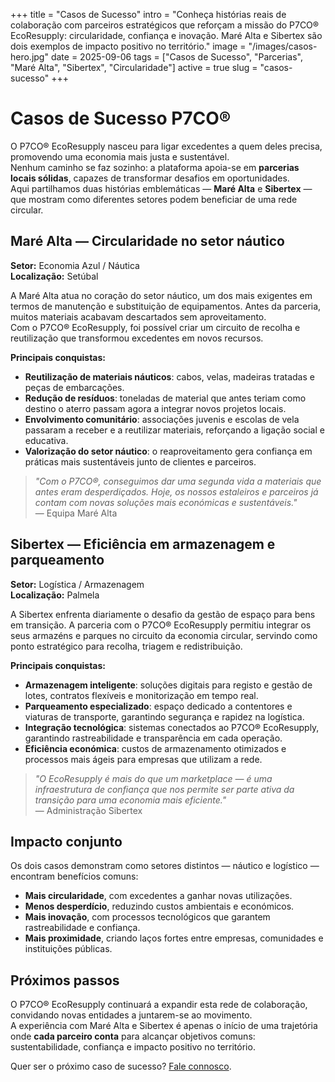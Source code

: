 +++
title = "Casos de Sucesso"
intro = "Conheça histórias reais de colaboração com parceiros estratégicos que reforçam a missão do P7CO® EcoResupply: circularidade, confiança e inovação. Maré Alta e Sibertex são dois exemplos de impacto positivo no território."
image = "/images/casos-hero.jpg"
date = 2025-09-06
tags = ["Casos de Sucesso", "Parcerias", "Maré Alta", "Sibertex", "Circularidade"]
active = true
slug = "casos-sucesso"
+++

# Casos de Sucesso P7CO®

O P7CO® EcoResupply nasceu para ligar excedentes a quem deles precisa, promovendo uma economia mais justa e sustentável.  
Nenhum caminho se faz sozinho: a plataforma apoia-se em **parcerias locais sólidas**, capazes de transformar desafios em oportunidades.  
Aqui partilhamos duas histórias emblemáticas — **Maré Alta** e **Sibertex** — que mostram como diferentes setores podem beneficiar de uma rede circular.

## Maré Alta — Circularidade no setor náutico

**Setor:** Economia Azul / Náutica  
**Localização:** Setúbal

A Maré Alta atua no coração do setor náutico, um dos mais exigentes em termos de manutenção e substituição de equipamentos. Antes da parceria, muitos materiais acabavam descartados sem aproveitamento.  
Com o P7CO® EcoResupply, foi possível criar um circuito de recolha e reutilização que transformou excedentes em novos recursos.

**Principais conquistas:**

- **Reutilização de materiais náuticos**: cabos, velas, madeiras tratadas e peças de embarcações.  
- **Redução de resíduos**: toneladas de material que antes teriam como destino o aterro passam agora a integrar novos projetos locais.  
- **Envolvimento comunitário**: associações juvenis e escolas de vela passaram a receber e a reutilizar materiais, reforçando a ligação social e educativa.  
- **Valorização do setor náutico**: o reaproveitamento gera confiança em práticas mais sustentáveis junto de clientes e parceiros.

> _"Com o P7CO®, conseguimos dar uma segunda vida a materiais que antes eram desperdiçados. Hoje, os nossos estaleiros e parceiros já contam com novas soluções mais económicas e sustentáveis."_  
— Equipa Maré Alta

## Sibertex — Eficiência em armazenagem e parqueamento

**Setor:** Logística / Armazenagem  
**Localização:** Palmela

A Sibertex enfrenta diariamente o desafio da gestão de espaço para bens em transição. A parceria com o P7CO® EcoResupply permitiu integrar os seus armazéns e parques no circuito da economia circular, servindo como ponto estratégico para recolha, triagem e redistribuição.

**Principais conquistas:**

- **Armazenagem inteligente**: soluções digitais para registo e gestão de lotes, contratos flexíveis e monitorização em tempo real.  
- **Parqueamento especializado**: espaço dedicado a contentores e viaturas de transporte, garantindo segurança e rapidez na logística.  
- **Integração tecnológica**: sistemas conectados ao P7CO® EcoResupply, garantindo rastreabilidade e transparência em cada operação.  
- **Eficiência económica**: custos de armazenamento otimizados e processos mais ágeis para empresas que utilizam a rede.

> _"O EcoResupply é mais do que um marketplace — é uma infraestrutura de confiança que nos permite ser parte ativa da transição para uma economia mais eficiente."_  
— Administração Sibertex

## Impacto conjunto

Os dois casos demonstram como setores distintos — náutico e logístico — encontram benefícios comuns:

- **Mais circularidade**, com excedentes a ganhar novas utilizações.  
- **Menos desperdício**, reduzindo custos ambientais e económicos.  
- **Mais inovação**, com processos tecnológicos que garantem rastreabilidade e confiança.  
- **Mais proximidade**, criando laços fortes entre empresas, comunidades e instituições públicas.

## Próximos passos

O P7CO® EcoResupply continuará a expandir esta rede de colaboração, convidando novas entidades a juntarem-se ao movimento.  
A experiência com Maré Alta e Sibertex é apenas o início de uma trajetória onde **cada parceiro conta** para alcançar objetivos comuns: sustentabilidade, confiança e impacto positivo no território.

Quer ser o próximo caso de sucesso? [Fale connosco](/pt/home/contact).

